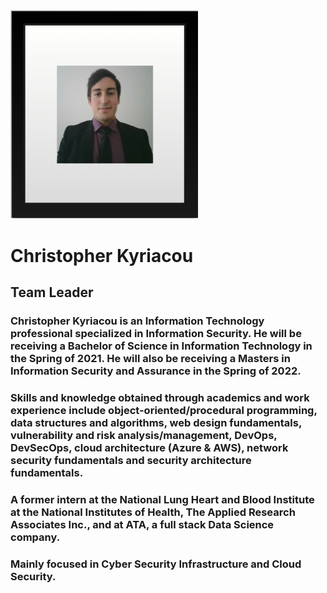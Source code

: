 <img src="https://github.com/ckyriaco/Capstone/blob/main/Photos_Gifs/Christopher_Kyriacou.PNG" width="300">

# Christopher Kyriacou #
## Team Leader ##

### Christopher Kyriacou is an Information Technology professional specialized in Information Security. He will be receiving a Bachelor of Science in Information Technology in the Spring of 2021. He will also be receiving a Masters in Information Security and Assurance in the Spring of 2022. ###

### Skills and knowledge obtained through academics and work experience include object-oriented/procedural programming, data structures and algorithms, web design fundamentals, vulnerability and risk analysis/management, DevOps, DevSecOps, cloud architecture (Azure & AWS), network security fundamentals and security architecture fundamentals. ###

### A former intern at the National Lung Heart and Blood Institute at the National Institutes of Health, The Applied Research Associates Inc., and at ATA, a full stack Data Science company. ###

### Mainly focused in Cyber Security Infrastructure and Cloud Security. ###
